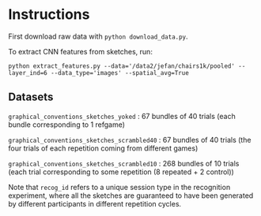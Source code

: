 # Instructions 

First download raw data with `python download_data.py`.

To extract CNN features from sketches, run: 

`python extract_features.py --data='/data2/jefan/chairs1k/pooled' --layer_ind=6 --data_type='images' --spatial_avg=True`

## Datasets

`graphical_conventions_sketches_yoked` : 67 bundles of 40 trials (each bundle corresponding to 1 refgame)

`graphical_conventions_sketches_scrambled40` : 67 bundles of 40 trials (the four trials of each repetition coming from different games)

`graphical_conventions_sketches_scrambled10` : 268 bundles of 10 trials (each trial corresponding to some repetition (8 repeated + 2 control))

Note that `recog_id` refers to a unique session type in the recognition experiment, where all the sketches are guaranteed to have been generated by different participants in different repetition cycles.
